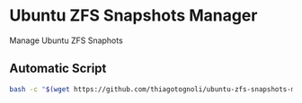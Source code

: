 # Ubuntu ZFS Snapshots Manager
Manage Ubuntu ZFS Snaphots



## Automatic Script
```bash
bash -c "$(wget https://github.com/thiagotognoli/ubuntu-zfs-snapshots-manager/raw/master/run-remote.sh -O -)"
```
